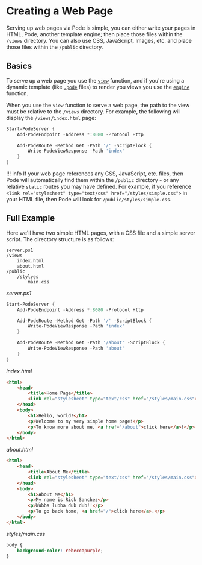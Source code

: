 # Creating a Web Page

Serving up web pages via Pode is simple, you can either write your pages in HTML, Pode, another template engine; then place those files within the `/views` directory. You can also use CSS, JavaScript, Images, etc. and place those files within the `/public` directory.

## Basics

To serve up a web page you use the [`view`](../../../Functions/Response/View) function, and if you're using a dynamic template (like [`.pode`](../../ViewEngines/Pode) files) to render you views you use the [`engine`](../../../Functions/Core/Engine) function.

When you use the `view` function to serve a web page, the path to the view must be relative to the `/views` directory. For example, the following will display the `/views/index.html` page:

```powershell
Start-PodeServer {
    Add-PodeEndpoint -Address *:8080 -Protocol Http

    Add-PodeRoute -Method Get -Path '/' -ScriptBlock {
        Write-PodeViewResponse -Path 'index'
    }
}
```

!!! info
    If your web page references any CSS, JavaScript, etc. files, then Pode will automatically find them within the `/public` directory - or any relative `static` routes you may have defined. For example, if you reference `<link rel="stylesheet" type="text/css" href="/styles/simple.css">` in your HTML file, then Pode will look for `/public/styles/simple.css`.

## Full Example

Here we'll have two simple HTML pages, with a CSS file and a simple server script. The directory structure is as follows:

```plain
server.ps1
/views
    index.html
    about.html
/public
    /stylyes
        main.css
```

*server.ps1*
```powershell
Start-PodeServer {
    Add-PodeEndpoint -Address *:8080 -Protocol Http

    Add-PodeRoute -Method Get -Path '/' -ScriptBlock {
        Write-PodeViewResponse -Path 'index'
    }

    Add-PodeRoute -Method Get -Path '/about' -ScriptBlock {
        Write-PodeViewResponse -Path 'about'
    }
}
```

*index.html*
```html
<html>
    <head>
        <title>Home Page</title>
        <link rel="stylesheet" type="text/css" href="/styles/main.css">
    </head>
    <body>
        <h1>Hello, world!</h1>
        <p>Welcome to my very simple home page!</p>
        <p>To know more about me, <a href="/about">click here</a>!</p>
    </body>
</html>
```

*about.html*
```html
<html>
    <head>
        <title>About Me</title>
        <link rel="stylesheet" type="text/css" href="/styles/main.css">
    </head>
    <body>
        <h1>About Me</h1>
        <p>My name is Rick Sanchez</p>
        <p>Wubba lubba dub dub!!</p>
        <p>To go back home, <a href="/">click here</a>.</p>
    </body>
</html>
```

*styles/main.css*
```css
body {
    background-color: rebeccapurple;
}
```